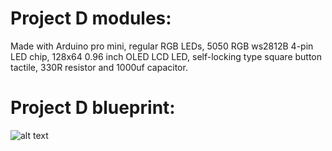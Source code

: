 # Project D modules:
Made with Arduino pro mini, regular RGB LEDs, 5050 RGB ws2812B 4-pin LED chip, 128x64 0.96 inch OLED LCD LED, self-locking type square button tactile, 330R resistor and 1000uf capacitor.
# Project D blueprint:
![alt text](https://github.com/[manzonPanda]/[Yanny_Keychain_Circuit]/[master]/projectD_update_blueprint.jpg?raw=true)
